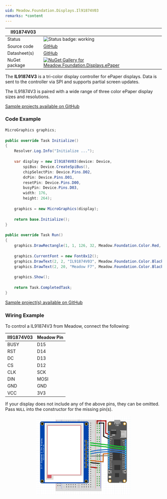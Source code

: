 ```yaml
---
uid: Meadow.Foundation.Displays.Il91874V03
remarks: *content
---
```


| Il91874V03 | |
|--------|--------|
| Status | <img src="https://img.shields.io/badge/Working-brightgreen" style="width: auto; height: -webkit-fill-available;" alt="Status badge: working" /> |
| Source code | [GitHub](https://github.com/WildernessLabs/Meadow.Foundation/tree/main/Source/Meadow.Foundation.Peripherals/Displays.ePaper) |
| Datasheet(s) | [GitHub](https://github.com/WildernessLabs/Meadow.Foundation/tree/main/Source/Meadow.Foundation.Peripherals/Displays.ePaper/Datasheets) |
| NuGet package | <a href="https://www.nuget.org/packages/Meadow.Foundation.Displays.ePaper/" target="_blank"><img src="https://img.shields.io/nuget/v/Meadow.Foundation.Displays.ePaper.svg?label=Meadow.Foundation.Displays.ePaper" alt="NuGet Gallery for Meadow.Foundation.Displays.ePaper" /></a> |

The **IL91874V3** is a tri-color display controller for ePaper displays. Data is sent to the controller via SPI and supports partial screen updates.

The IL91874V3 is paired with a wide range of three color ePaper display sizes and resolutions.

[Sample projects available on GitHub](https://github.com/WildernessLabs/Meadow.Foundation/tree/main/Source/Meadow.Foundation.Peripherals/Displays.ePaper/Samples)

### Code Example

```csharp
MicroGraphics graphics;

public override Task Initialize()
{
    Resolver.Log.Info("Initialize ...");
 
    var display = new Il91874V03(device: Device,
        spiBus: Device.CreateSpiBus(),
        chipSelectPin: Device.Pins.D02,
        dcPin: Device.Pins.D01,
        resetPin: Device.Pins.D00,
        busyPin: Device.Pins.D03,
        width: 176,
        height: 264);

    graphics = new MicroGraphics(display);

    return base.Initialize();
}

public override Task Run()
{
    graphics.DrawRectangle(1, 1, 126, 32, Meadow.Foundation.Color.Red, false);

    graphics.CurrentFont = new Font8x12();
    graphics.DrawText(2, 2, "IL91874V03", Meadow.Foundation.Color.Black);
    graphics.DrawText(2, 20, "Meadow F7", Meadow.Foundation.Color.Black);

    graphics.Show();

    return Task.CompletedTask;
}

```

[Sample project(s) available on GitHub](https://github.com/WildernessLabs/Meadow.Foundation/tree/main/Source/Meadow.Foundation.Peripherals/Displays.ePaper/Samples/IL91874V03_Sample)

### Wiring Example

 To control a IL91874V3 from Meadow, connect the following:

| Il91874V03 | Meadow Pin |
|-----------|------------|
| BUSY      | D15        |
| RST       | D14        |
| DC        | D13        |
| CS        | D12        |
| CLK       | SCK        |
| DIN       | MOSI       |
| GND       | GND        |
| VCC       | 3V3        |

If your display does not include any of the above pins, they can be omitted. Pass `NULL` into the constructor for the missing pin(s).

<img src="../../API_Assets/Meadow.Foundation.Displays.ePaper.Il91874V03/ePaper_Fritzing.png" 
    style="width: 60%; display: block; margin-left: auto; margin-right: auto;" />
